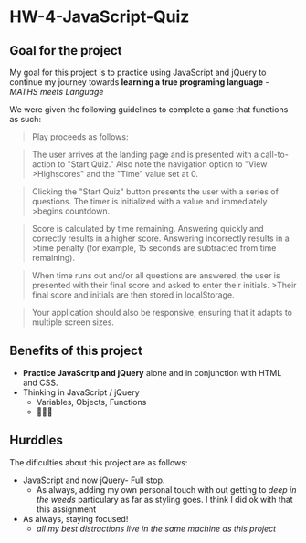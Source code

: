 # HW-4-JavaScript-Quiz
## Goal for the project
My goal for this project is to practice using JavaScript and jQuery to continue my journey towards **learning a true programing language** - *MATHS meets Language* 

We were given the following guidelines to complete a game that functions as such:
>Play proceeds as follows:

>The user arrives at the landing page and is presented with a call-to-action to "Start Quiz." Also note the navigation option to "View >Highscores" and the "Time" value set at 0.

>Clicking the "Start Quiz" button presents the user with a series of questions. The timer is initialized with a value and immediately >begins countdown.

>Score is calculated by time remaining. Answering quickly and correctly results in a higher score. Answering incorrectly results in a >time penalty (for example, 15 seconds are subtracted from time remaining).

>When time runs out and/or all questions are answered, the user is presented with their final score and asked to enter their initials. >Their final score and initials are then stored in localStorage.

>Your application should also be responsive, ensuring that it adapts to multiple screen sizes.


## Benefits of this project
- **Practice JavaScritp and jQuery** alone and in conjunction with HTML and CSS.
- Thinking in JavaScript / jQuery
  - Variables, Objects, Functions 
  - :thinking::confounded::triumph:

## Hurddles 
The dificulties about this project are as follows:
- JavaScript and now jQuery- Full stop.
  - As always, adding my own personal touch with out getting to *deep in the weeds* particulary as far as styling goes. I think I did ok with that this assignment
- As always, staying focused!
  - *all my best distractions live in the same machine as this project*

